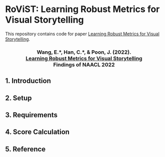 # RoViST: Learning Robust Metrics for Visual Storytelling

This repository contains code for paper [Learning Robust Metrics for Visual Storytelling](https://arxiv.org/pdf/2205.03774.pdf).

### <div align="center"> Wang, E.\*, Han, C.\*, & Poon, J. (2022). <br> [Learning Robust Metrics for Visual Storytelling](https://arxiv.org/pdf/2205.03774.pdf) <br> Findings of NAACL 2022 </div>

## 1. Introduction

## 2. Setup

## 3. Requirements

## 4. Score Calculation

## 5. Reference

